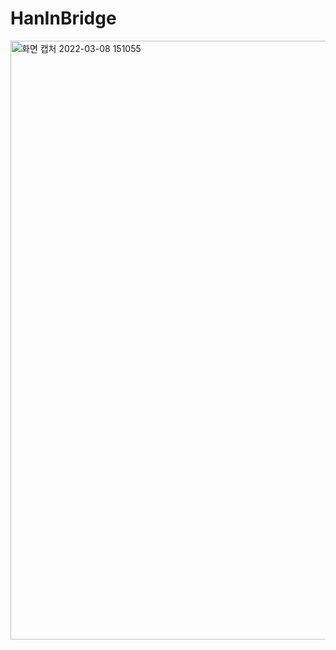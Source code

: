 # HanInBridge

<img width="958" alt="화면 캡처 2022-03-08 151055" src="https://user-images.githubusercontent.com/83502596/157177810-18342f05-6392-4dee-9c4e-727284c8bc5d.png">
